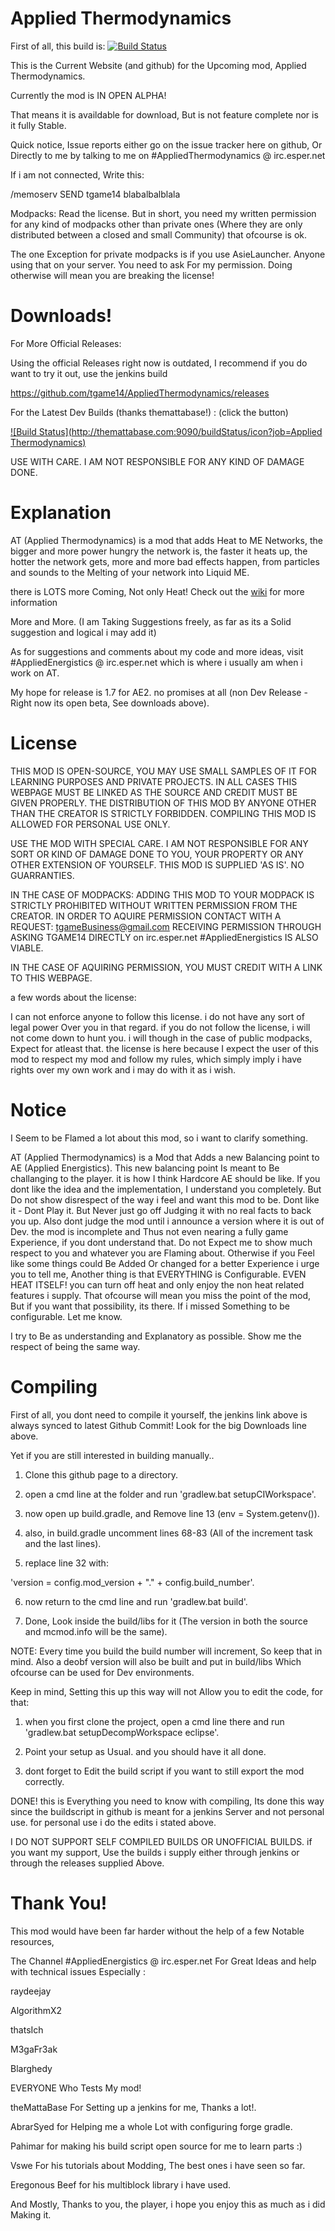 Applied Thermodynamics
==================
First of all, this build is: [![Build Status](https://drone.io/github.com/tgame14/AppliedThermodynamics/status.png)](https://drone.io/github.com/tgame14/AppliedThermodynamics/latest)

This is the Current Website (and github) for the Upcoming mod, Applied Thermodynamics.

Currently the mod is IN OPEN ALPHA!

That means it is availdable for download, But is not feature complete nor is it fully Stable.

Quick notice, Issue reports either go on the issue tracker here on github, Or Directly to me by
talking to me on #AppliedThermodynamics @ irc.esper.net

If i am not connected, Write this:

/memoserv SEND tgame14 blabalbalblala

Modpacks: Read the license. But in short, you need my written permission for any kind of modpacks
other than private ones (Where they are only distributed between a closed and small Community) that ofcourse is ok.

The one Exception for private modpacks is if you use AsieLauncher. Anyone using that on your server. You need to ask
For my permission. Doing otherwise will mean you are breaking the license!


Downloads!
==================
For More Official Releases:

Using the official Releases right now is outdated, I recommend if you do want to try it out, use the jenkins build

https://github.com/tgame14/AppliedThermodynamics/releases

For the Latest Dev Builds (thanks themattabase!) :
(click the button)

[![Build Status](http://themattabase.com:9090/buildStatus/icon?job=Applied Thermodynamics)](http://themattabase.com:9090/job/Applied%20Thermodynamics/)

USE WITH CARE. I AM NOT RESPONSIBLE FOR ANY KIND OF DAMAGE DONE.

Explanation
==================
AT (Applied Thermodynamics) is a mod that adds Heat to ME Networks, the bigger and more power hungry the network is, the faster it heats up,
the hotter the network gets, more and more bad effects happen, from particles and sounds to the Melting of your network into Liquid ME.

there is LOTS more Coming, Not only Heat! Check out the [wiki](https://github.com/tgame14/AppliedThermodynamics/wiki) for more information

More and More. (I am Taking Suggestions freely, as far as its a Solid suggestion and logical i may add it)

As for suggestions and comments about my code and more ideas, visit #AppliedEnergistics @ irc.esper.net which is where
i usually am when i work on AT.

My hope for release is 1.7 for AE2. no promises at all (non Dev Release - Right now its open beta, See downloads above).


License
=========
THIS MOD IS OPEN-SOURCE, YOU MAY USE SMALL SAMPLES OF IT FOR LEARNING PURPOSES AND PRIVATE PROJECTS.
IN ALL CASES THIS WEBPAGE MUST BE LINKED AS THE SOURCE AND CREDIT MUST BE GIVEN PROPERLY.
THE DISTRIBUTION OF THIS MOD BY ANYONE OTHER THAN THE CREATOR IS STRICTLY FORBIDDEN.
COMPILING THIS MOD IS ALLOWED FOR PERSONAL USE ONLY.

USE THE MOD WITH SPECIAL CARE. I AM NOT RESPONSIBLE FOR ANY SORT OR KIND OF DAMAGE DONE TO YOU,
YOUR PROPERTY OR ANY OTHER EXTENSION OF YOURSELF. THIS MOD IS SUPPLIED 'AS IS'. NO GUARRANTIES.

IN THE CASE OF MODPACKS:
ADDING THIS MOD TO YOUR MODPACK IS STRICTLY PROHIBITED WITHOUT WRITTEN PERMISSION FROM THE CREATOR.
IN ORDER TO AQUIRE PERMISSION CONTACT WITH A REQUEST: tgameBusiness@gmail.com
RECEIVING PERMISSION THROUGH ASKING TGAME14 DIRECTLY on irc.esper.net #AppliedEnergistics IS ALSO VIABLE.

IN THE CASE OF AQUIRING PERMISSION, YOU MUST CREDIT WITH A LINK TO THIS WEBPAGE.

a few words about the license:

I can not enforce anyone to follow this license. i do not have any sort of legal power Over you in that regard.
if you do not follow the license, i will not come down to hunt you. i will though in the case of public modpacks,
Expect for atleast that. the license is here because I expect the user of this mod to respect my mod and
follow my rules, which simply imply i have rights over my own work and i may do with it as i wish.

Notice
=========
I Seem to be Flamed a lot about this mod, so i want to clarify something.

AT (Applied Thermodynamics) is a Mod that Adds a new Balancing point to AE (Applied Energistics).
This new balancing point Is meant to Be challanging to the player. it is how I think Hardcore AE should be like.
If you dont like the idea and the implementation, I understand you completely. But Do not show disrespect of 
the way i feel and want this mod to be. Dont like it - Dont Play it. But Never just go off Judging it with no
real facts to back you up. Also dont judge the mod until i announce a version where it is out of Dev. the mod is
incomplete and Thus not even nearing a fully game Experience, if you dont understand that. Do not Expect me to
show much respect to you and whatever you are Flaming about. Otherwise if you Feel like some things could Be Added
Or changed for a better Experience i urge you to tell me, Another thing is that EVERYTHING is Configurable.
EVEN HEAT ITSELF! you can turn off heat and only enjoy the non heat related features i supply. That ofcourse
will mean you miss the point of the mod, But if you want that possibility, its there.
If i missed Something to be configurable. Let me know.

I try to Be as understanding and Explanatory as possible. Show me the respect of being the same way.

Compiling
=========
First of all, you dont need to compile it yourself, the jenkins link above is always synced to latest Github Commit!
Look for the big Downloads line above.

Yet if you are still interested in building manually..

1) Clone this github page to a directory.

2) open a cmd line at the folder and run 'gradlew.bat setupCIWorkspace'.

3) now open up build.gradle, and Remove line 13 (env = System.getenv()).

4) also, in build.gradle uncomment lines 68-83 (All of the increment task and the last lines).

5) replace line 32 with:

'version = config.mod_version + "." + config.build_number'.

6) now return to the cmd line and run 'gradlew.bat build'.

7) Done, Look inside the build/libs for it (The version in both the source and mcmod.info will be the same).

NOTE:
Every time you build the build number will increment, So keep that in mind.
Also a deobf version will also be built and put in build/libs Which ofcourse can be used for Dev environments.

Keep in mind, Setting this up this way will not Allow you to edit the code, for that:

1) when you first clone the project, open a cmd line there and run 'gradlew.bat setupDecompWorkspace eclipse'.

2) Point your setup as Usual. and you should have it all done.

3) dont forget to Edit the build script if you want to still export the mod correctly.

DONE! this is Everything you need to know with compiling, Its done this way since the buildscript
in github is meant for a jenkins Server and not personal use. for personal use i do the edits i stated
above.

I DO NOT SUPPORT SELF COMPILED BUILDS OR UNOFFICIAL BUILDS. if you want my support, Use the builds i supply
either through jenkins or through the releases supplied Above.



Thank You!
=========
This mod would have been far harder without the help of a few Notable resources,

The Channel #AppliedEnergistics @ irc.esper.net For Great Ideas and help with technical issues Especially :

raydeejay

AlgorithmX2

thatsIch

M3gaFr3ak

Blarghedy

EVERYONE Who Tests My mod!


theMattaBase For Setting up a jenkins for me, Thanks a lot!.

AbrarSyed for Helping me a whole Lot with configuring forge gradle.

Pahimar for making his build script open source for me to learn parts :)

Vswe For his tutorials about Modding, The best ones i have seen so far.

Eregonous Beef for his multiblock library i have used.

And Mostly, Thanks to you, the player, i hope you enjoy this as much as i did Making it.
